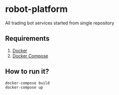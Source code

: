 # robot-platform

All trading bot services started from single repository


## Requirements

1. [Docker](https://docs.docker.com/install/)
2. [Docker Compose](https://docs.docker.com/compose/install/)


## How to run it?
```
docker-compose build
docker-compose up
```

